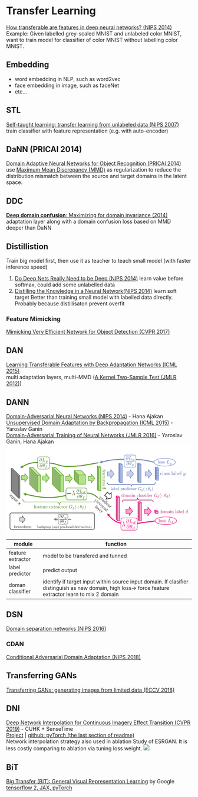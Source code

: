 # Transfer Learning
[How transferable are features in deep neural networks? (NIPS 2014)](https://arxiv.org/abs/1411.1792)  
Example: Given labelled grey-scaled MNIST and unlabeled color MNIST, want to train model for classifier of color MNIST without labelling color MNIST.  

## Embedding
* word embedding in NLP, such as word2vec
* face embedding in image, such as faceNet
* etc...

## STL
[Self-taught learning: transfer learning from unlabeled data (NIPS 2007)](http://ai.stanford.edu/~hllee/icml07-selftaughtlearning.pdf)  
train classifier with feature representation (e.g. with auto-encoder)

## DaNN (PRICAI 2014)
<!--(PRICAI 2014) it is required to distinguish DaNN and DANN, since the tag is smaller case after compile by sphinx-->
[Domain Adaptive Neural Networks for Object Recognition (PRICAI 2014)](https://arxiv.org/pdf/1409.6041.pdf)  
use [Maximum Mean Discrepancy (MMD)](/math/MMD.md) as regularization to reduce the distribution mismatch between the source and target domains in the latent space.

## DDC
[**Deep domain confusion**: Maximizing for domain invariance (2014)](https://arxiv.org/abs/1412.3474)  
adaptation layer along with a domain confusion loss based on MMD  
deeper than DaNN

## Distillistion
Train big model first, then use it as teacher to teach small model (with faster inference speed)
1. [Do Deep Nets Really Need to be Deep (NIPS 2014)](https://arxiv.org/abs/1312.6184) learn value before softmax, could add some unlabelled data
1. [Distilling the Knowledge in a Neural Network(NIPS 2014)](https://arxiv.org/abs/1503.02531) learn soft target
Better than training small model with labelled data directly. Probably because distillisaton prevent overfit
### Feature Mimicking
[Mimicking Very Efficient Network for Object Detection (CVPR 2017)](http://openaccess.thecvf.com/content_cvpr_2017/papers/Li_Mimicking_Very_Efficient_CVPR_2017_paper.pdf)

## DAN
[Learning Transferable Features with Deep Adaptation Networks (ICML 2015)](https://arxiv.org/abs/1502.02791)  
multi adaptation layers, multi-MMD ([A Kernel Two-Sample Test (JMLR 2012)](http://jmlr.csail.mit.edu/papers/v13/gretton12a.html))

## DANN
[Domain-Adversarial Neural Networks (NIPS 2014)](https://arxiv.org/abs/1412.4446) - Hana Ajakan  
[Unsupervised Domain Adaptation by Backpropagation (ICML 2015)](https://arxiv.org/pdf/1409.7495.pdf) - Yaroslav Ganin  
[Domain-Adversarial Training of Neural Networks (JMLR 2016)](https://arxiv.org/abs/1505.07818) - Yaroslav Ganin, Hana Ajakan  
![](img/domain-adversarial_training.png)

|module           | function|
|-----------------|---------|
|feature extractor| model to be transfered and tunned|
|label predictor  | predict output|
|doman classifier | identify if target input within source input domain. If clasifier distinguish as new domain, high loss-> force feature extractor learn to mix 2 domain|


## DSN
[Domain separation networks (NIPS 2016)](https://arxiv.org/pdf/1608.06019.pdf)

<!--
### SLA ()
[Distant domain transfer learning](https://www.ntu.edu.sg/home/sinnopan/publications/[AAAI17]Distant%20Domain%20Transfer%20Learning.pdf)
**Selective learning algorithm** with supervised autoencoder as a base model for handling different types of inputs. Intuitively, the SLA algorithm selects usefully unlabeled data gradually from intermediate domains as a bridge to break the large distribution gap for transferring knowledge between two distant domains.  
(Different from STL: STL is uniform, SLA select sample that close to target domain)
-->

### CDAN
[Conditional Adversarial Domain Adaptation (NIPS 2018)](https://arxiv.org/abs/1705.10667)

## Transferring GANs
[Transferring GANs: generating images from limited data (ECCV 2018)](http://openaccess.thecvf.com/content_ECCV_2018/papers/yaxing_wang_Transferring_GANs_generating_ECCV_2018_paper.pdf)

## DNI
[Deep Network Interpolation for Continuous Imagery Effect Transition (CVPR 2019)](https://openaccess.thecvf.com/content_CVPR_2019/papers/Wang_Deep_Network_Interpolation_for_Continuous_Imagery_Effect_Transition_CVPR_2019_paper.pdf) - CUHK + SenseTime  
[Project](https://xinntao.github.io/projects/DNI) | [github: pyTorch (the last section of readme)](https://github.com/xinntao/DNI)  
Network interpolation strategy also used in ablation Study of ESRGAN. It is less costly comparing to ablation via tuning loss weight.
![](https://camo.githubusercontent.com/913baa366ba395595a9638ab6282a9cbb088ab98/68747470733a2f2f78696e6e74616f2e6769746875622e696f2f70726f6a656374732f444e495f7372632f7465617365722e6a7067)

## BiT
[Big Transfer (BiT): General Visual Representation Learning](https://arxiv.org/pdf/1912.11370v3.pdf) by Google  
[tensorflow 2, JAX, pyTorch](https://github.com/google-research/big_transfer)
